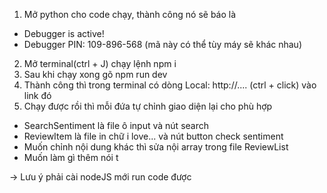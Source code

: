 1. Mở python cho code chạy, thành công nó sẽ báo là

- Debugger is active!
- Debugger PIN: 109-896-568 (mã này có thể tùy máy sẽ khác nhau)

2. Mở terminal(ctrl + J) chạy lệnh npm i
3. Sau khi chạy xong gõ npm run dev
4. Thành công thì trong terminal có dòng Local: http://.... (ctrl + click) vào link đó
5. Chạy được rồi thì mỗi đứa tự chỉnh giao diện lại cho phù hợp

- SearchSentiment là file ô input và nút search
- ReviewItem là file in chữ i love... và nút button check sentiment
- Muốn chỉnh nội dung khác thì sửa nội array trong file ReviewList
- Muốn làm gì thêm nói t

-> Lưu ý phải cài nodeJS mới run code được
